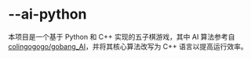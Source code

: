 # --ai-python
本项目是一个基于 Python 和 C++ 实现的五子棋游戏，其中 AI 算法参考自 [colingogogo/gobang_AI](https://github.com/colingogogo/gobang_AI)，并将其核心算法改写为 C++ 语言以提高运行效率。
